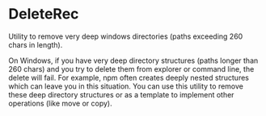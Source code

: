 # DeleteRec
Utility to remove very deep windows directories (paths exceeding 260 chars in length).

On Windows, if you have very deep directory structures (paths longer than 260 chars) and you try to delete them from explorer or command line, the delete will fail. For example, npm often creates deeply nested structures which can leave you in this situation. You can use this utility to remove these deep directory structures or as a template to implement other operations (like move or copy).
